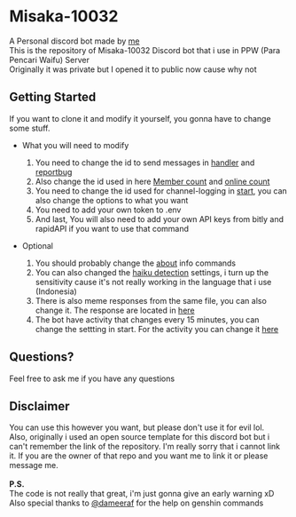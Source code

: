 # Misaka-10032
A Personal discord bot made by [me](https://github.com/Dadangdut33)\
This is the repository of Misaka-10032 Discord bot that i use in PPW (Para Pencari Waifu) Server\
Originally it was private but I opened it to public now cause why not

## Getting Started
If you want to clone it and modify it yourself, you gonna have to change some stuff.

   - What you will need to modify
     1. You need to change the id to send messages in [handler](https://github.com/Dadangdut33/Misaka-10032/blob/main/handler/Handler.js) and [reportbug](https://github.com/Dadangdut33/Misaka-10032/blob/main/modules/general/commands/info_bot/reportbug.js)
     2. Also change the id used in here [Member count](https://github.com/Dadangdut33/Misaka-10032/blob/main/modules/general/events/member-count.js) and [online count](https://github.com/Dadangdut33/Misaka-10032/blob/main/modules/general/events/online-member.js) 
     3. You need to change the id used for channel-logging in [start](https://github.com/Dadangdut33/Misaka-10032/blob/main/modules/general/events/start.js), you can also change the options to what you want
     4. You need to add your own token to .env
     5. And last, You will also need to add your own API keys from bitly and rapidAPI if you want to use that command 

   - Optional
     1. You should probably change the [about](https://github.com/Dadangdut33/Misaka-10032/blob/main/modules/general/commands/info_bot/about.js) info commands
     2. You can also changed the [haiku detection](https://github.com/Dadangdut33/Misaka-10032/blob/main/modules/general/events/msgListener.js) settings, i turn up the sensitivity cause it's not really working in the language that i use (Indonesia)
     3. There is also meme responses from the same file, you can also change it. The response are located in [here](https://github.com/Dadangdut33/Misaka-10032/blob/main/modules/general/events/bot-response.js)
     4. The bot have activity that changes every 15 minutes, you can change the settting in start. For the activity you can change it [here](https://github.com/Dadangdut33/Misaka-10032/blob/main/modules/general/events/bot-activity.js)
     
## Questions?
Feel free to ask me if you have any questions

## Disclaimer
You can use this however you want, but please don't use it for evil lol.\
Also, originally i used an open source template for this discord bot but i can't remember the link of the repository. I'm really sorry that i cannot link it. If you are the owner of that repo and you want me to link it or please message me.<br/><br/>
**P.S.**\
The code is not really that great, i'm just gonna give an early warning xD\
Also special thanks to [@dameeraf](https://github.com/dameeraf) for the help on genshin commands
